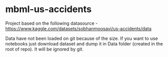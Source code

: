 # mbml-us-accidents

Project based on the following datasource - https://www.kaggle.com/datasets/sobhanmoosavi/us-accidents/data

Data have not been loaded on git because of the size. If you want to use notebooks just download dataset and dump it in Data folder (created in the root of repo). It will be ignored by git.
 